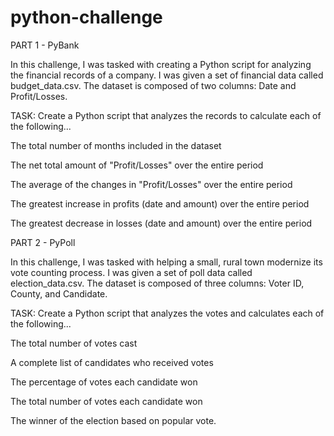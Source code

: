 # python-challenge

PART 1 - PyBank

In this challenge, I was tasked with creating a Python script for analyzing the financial records of a company. I was given a set of financial data called budget_data.csv. The dataset is composed of two columns: Date and Profit/Losses.


TASK:
Create a Python script that analyzes the records to calculate each of the following...

The total number of months included in the dataset

The net total amount of "Profit/Losses" over the entire period

The average of the changes in "Profit/Losses" over the entire period

The greatest increase in profits (date and amount) over the entire period

The greatest decrease in losses (date and amount) over the entire period


PART 2 - PyPoll

In this challenge, I was tasked with helping a small, rural town modernize its vote counting process. I was given a set of poll data called election_data.csv. The dataset is composed of three columns: Voter ID, County, and Candidate. 

TASK:
Create a Python script that analyzes the votes and calculates each of the following...

The total number of votes cast

A complete list of candidates who received votes

The percentage of votes each candidate won

The total number of votes each candidate won

The winner of the election based on popular vote.
